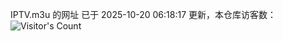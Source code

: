 IPTV.m3u 的网址 已于 2025-10-20 06:18:17 更新，本仓库访客数：![Visitor's Count](https://profile-counter.glitch.me/hero1898_tv/count.svg)
